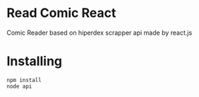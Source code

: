 # Read Comic React
Comic Reader based on hiperdex scrapper api made by react.js

# Installing
    npm install
    node api
